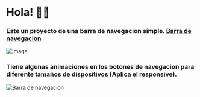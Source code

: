 # Hola! 👋🏽
### Este un proyecto de una barra de navegacion simple.  [Barra de navegacion](https://headernavegacion.netlify.app/)

![image](https://github.com/Josueflr/Proyectos_HTML_y_CSS/assets/136866501/860b39d4-ceca-4a58-8786-a162f8990e7b)

### Tiene algunas animaciones en los botones de navegacion para diferente tamaños de dispositivos (Aplica el responsive).

![Barra de navegacion](https://github.com/Josueflr/Proyectos_HTML_y_CSS/assets/136866501/5fcda047-fad8-4dfc-a661-6ae909688ea8)

